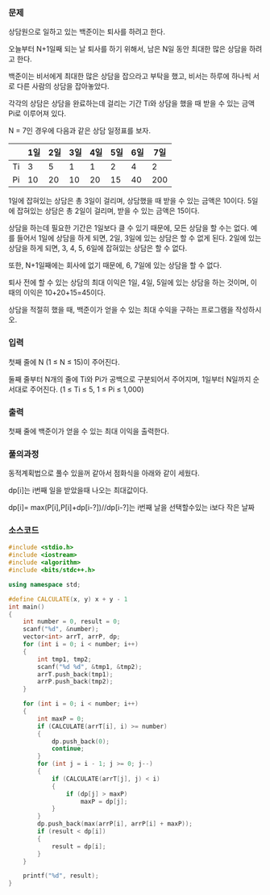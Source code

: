 ### 문제
상담원으로 일하고 있는 백준이는 퇴사를 하려고 한다.

오늘부터 N+1일째 되는 날 퇴사를 하기 위해서, 남은 N일 동안 최대한 많은 상담을 하려고 한다.

백준이는 비서에게 최대한 많은 상담을 잡으라고 부탁을 했고, 비서는 하루에 하나씩 서로 다른 사람의 상담을 잡아놓았다.

각각의 상담은 상담을 완료하는데 걸리는 기간 Ti와 상담을 했을 때 받을 수 있는 금액 Pi로 이루어져 있다.

N = 7인 경우에 다음과 같은 상담 일정표를 보자.

| |1일|2일|3일|4일|5일|6일|7일|
|---|---|---|---|---|---|---|---|
|Ti|3|5|1|1|2|4|2|
|Pi|10|20|10|20|15|40|200|


1일에 잡혀있는 상담은 총 3일이 걸리며, 상담했을 때 받을 수 있는 금액은 10이다. 5일에 잡혀있는 상담은 총 2일이 걸리며, 받을 수 있는 금액은 15이다.

상담을 하는데 필요한 기간은 1일보다 클 수 있기 때문에, 모든 상담을 할 수는 없다. 예를 들어서 1일에 상담을 하게 되면, 2일, 3일에 있는 상담은 할 수 없게 된다. 2일에 있는 상담을 하게 되면, 3, 4, 5, 6일에 잡혀있는 상담은 할 수 없다.

또한, N+1일째에는 회사에 없기 때문에, 6, 7일에 있는 상담을 할 수 없다.

퇴사 전에 할 수 있는 상담의 최대 이익은 1일, 4일, 5일에 있는 상담을 하는 것이며, 이때의 이익은 10+20+15=45이다.

상담을 적절히 했을 때, 백준이가 얻을 수 있는 최대 수익을 구하는 프로그램을 작성하시오.

### 입력
첫째 줄에 N (1 ≤ N ≤ 15)이 주어진다.

둘째 줄부터 N개의 줄에 Ti와 Pi가 공백으로 구분되어서 주어지며, 1일부터 N일까지 순서대로 주어진다. (1 ≤ Ti ≤ 5, 1 ≤ Pi ≤ 1,000)

### 출력
첫째 줄에 백준이가 얻을 수 있는 최대 이익을 출력한다.



### 풀의과정
동적계획법으로 풀수 있을꺼 같아서 점화식을 아래와 같이 세웠다.


dp[i]는 i번째 일을 받았을때 나오는 최대값이다.


dp[i]= max(P[i],P[i]+dp[i-?])//dp[i-?]는 i번째 날을 선택할수있는 i보다 작은 날짜


### 소스코드
``` c++
#include <stdio.h>
#include <iostream>
#include <algorithm>
#include <bits/stdc++.h>

using namespace std;

#define CALCULATE(x, y) x + y - 1
int main()
{
    int number = 0, result = 0;
    scanf("%d", &number);
    vector<int> arrT, arrP, dp;
    for (int i = 0; i < number; i++)
    {
        int tmp1, tmp2;
        scanf("%d %d", &tmp1, &tmp2);
        arrT.push_back(tmp1);
        arrP.push_back(tmp2);
    }

    for (int i = 0; i < number; i++)
    {
        int maxP = 0;
        if (CALCULATE(arrT[i], i) >= number)
        {
            dp.push_back(0);
            continue;
        }
        for (int j = i - 1; j >= 0; j--)
        {
            if (CALCULATE(arrT[j], j) < i)
            {
                if (dp[j] > maxP)
                    maxP = dp[j];
            }
        }
        dp.push_back(max(arrP[i], arrP[i] + maxP));
        if (result < dp[i])
        {
            result = dp[i];
        }
    }

    printf("%d", result);
}

```
